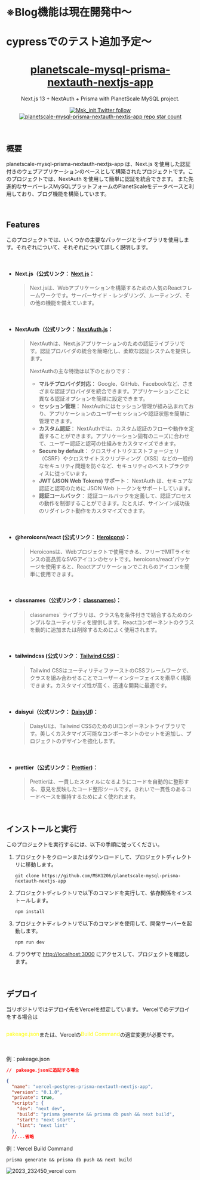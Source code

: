 # ※Blog機能は現在開発中〜
# cypressでのテスト追加予定〜


<a href="https://nextjs-nextauth-app.vercel.app/">
  <h1 align="center">planetscale-mysql-prisma-nextauth-nextjs-app</h1>
</a>

<p align="center">
  Next.js 13 + NextAuth + Prisma with PlanetScale MySQL project.
</p>

<p align="center">
  <a href="https://twitter.com/Msk_init">
    <img src="https://img.shields.io/twitter/follow/:Msk_init" alt="Msk_init Twitter follow" />
  </a>
  <a href="https://github.com/MSK1206/nextjs-nextauth-app">
    <img src="https://img.shields.io/github/stars/MSK1206/planetscale-mysql-prisma-nextauth-nextjs-app?label=MSK1206%2Fplanetscale-mysql-prisma-nextauth-nextjs-app" alt="planetscale-mysql-prisma-nextauth-nextjs-app repo star count" />
  </a>
</p>

<br />

## 概要

planetscale-mysql-prisma-nextauth-nextjs-app は、Next.js を使用した認証付きのウェブアプリケーションのベースとして構築されたプロジェクトです。このプロジェクトでは、NextAuth を使用して簡単に認証を統合できます。
また先進的なサーバーレスMySQLプラットフォームのPlanetScaleをデータベースと利用しており、ブログ機能を構築しています。

<br />

## Features

このプロジェクトでは、いくつかの主要なパッケージとライブラリを使用します。それぞれについて、それぞれについて詳しく説明します。

<br />

- #### **Next.js（公式リンク： [Next.js](https://nextjs.org/)**：
  > Next.jsは、Webアプリケーションを構築するための人気のReactフレームワークです。サーバーサイド・レンダリング、ルーティング、その他の機能を備えています。

<br />

- #### **NextAuth（公式リンク： [NextAuth.js](https://next-auth.js.org/)**：
  > NextAuthは、Next.jsアプリケーションのための認証ライブラリです。認証プロバイダの統合を簡略化し、柔軟な認証システムを提供します。
  >
  > NextAuthの主な特徴は以下のとおりです：
  >
  > - **マルチプロバイダ対応**： Google、GitHub、Facebookなど、さまざまな認証プロバイダを統合できます。アプリケーションごとに異なる認証オプションを簡単に設定できます。
  > - **セッション管理**： NextAuthにはセッション管理が組み込まれており、アプリケーションのユーザーセッションや認証状態を簡単に管理できます。
  > - **カスタム認証**： NextAuthでは、カスタム認証のフローや動作を定義することができます。アプリケーション固有のニーズに合わせて、ユーザー認証と認可の仕組みをカスタマイズできます。
  > - **Secure by default**： クロスサイトリクエストフォージェリ（CSRF）やクロスサイトスクリプティング（XSS）などの一般的なセキュリティ問題を防ぐなど、セキュリティのベストプラクティスに従っています。
  > - **JWT (JSON Web Tokens) サポート**： NextAuth は、セキュアな認証と認可のために JSON Web トークンをサポートしています。
  > - **認証コールバック**： 認証コールバックを定義して、認証プロセスの動作を制御することができます。たとえば、サインイン成功後のリダイレクト動作をカスタマイズできます。

<br />

- #### **@heroicons/react (公式リンク： [Heroicons](https://heroicons.com/))**：
  > Heroiconsは、Webプロジェクトで使用できる、フリーでMITライセンスの高品質なSVGアイコンのセットです。heroicons/react`パッケージを使用すると、Reactアプリケーションでこれらのアイコンを簡単に使用できます。

<br />

- #### **classnames（公式リンク： [classnames](https://www.npmjs.com/package/classnames))**：
  > classnames` ライブラリは、クラス名を条件付きで結合するためのシンプルなユーティリティを提供します。Reactコンポーネントのクラスを動的に追加または削除するためによく使用されます。

<br />

- #### **tailwindcss (公式リンク： [Tailwind CSS](https://tailwindcss.com/))**：
  > Tailwind CSSはユーティリティファーストのCSSフレームワークで、クラスを組み合わせることでユーザーインターフェイスを素早く構築できます。カスタマイズ性が高く、迅速な開発に最適です。

<br />

- #### **daisyui（公式リンク： [DaisyUI](https://daisyui.com/))**：
  > DaisyUIは、Tailwind CSSのためのUIコンポーネントライブラリです。美しくカスタマイズ可能なコンポーネントのセットを追加し、プロジェクトのデザインを強化します。

<br />

- #### **prettier（公式リンク： [Prettier](https://prettier.io/))**：
  > Prettierは、一貫したスタイルになるようにコードを自動的に整形する、意見を反映したコード整形ツールです。きれいで一貫性のあるコードベースを維持するためによく使われます。

<br />

## インストールと実行

このプロジェクトを実行するには、以下の手順に従ってください。

1. プロジェクトをクローンまたはダウンロードして、プロジェクトディレクトリに移動します。

   ```
   git clone https://github.com/MSK1206/planetscale-mysql-prisma-nextauth-nextjs-app
   ```

2. プロジェクトディレクトリで以下のコマンドを実行して、依存関係をインストールします。

   ```
   npm install
   ```

3. プロジェクトディレクトリで以下のコマンドを使用して、開発サーバーを起動します。

   ```
   npm run dev
   ```

4. ブラウザで [http://localhost:3000](http://localhost:3000) にアクセスして、プロジェクトを確認します。

<br />

## デプロイ

<h43>当リポジトリではデプロイ先をVercelを想定しています。
Vercelでのデプロイをする場合は

<div style="display: flex">
<p style="color: yellow">pakeage.json</p>
<p>または、Vercelの</p>
<p style="color: yellow">Build Command</p>
<p>の適宜変更が必要です。</p>
</div>

<br />

例：pakeage.json

```json
//　pakeage.jsonに追記する場合

{
  "name": "vercel-postgres-prisma-nextauth-nextjs-app",
  "version": "0.1.0",
  "private": true,
  "scripts": {
    "dev": "next dev",
    "build": "prisma generate && prisma db push && next build",
    "start": "next start",
    "lint": "next lint"
  },
  //...省略
```

例：Vercel Build Command

```
prisma generate && prisma db push && next build
```

![2023_232450_vercel com](https://github.com/MSK1206/planetscale-mysql-prisma-nextauth-nextjs-app/assets/86665622/4aeacdb1-8f4f-41a8-b9c0-b18b8fd24dd8)
